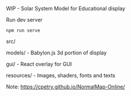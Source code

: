 WIP - Solar System Model for Educational display

Run dev server

``
npm run serve
``

src/

models/ - Babylon.js 3d portion of display

gui/ - React overlay for GUI

resources/ - Images, shaders, fonts and texts


Note: https://cpetry.github.io/NormalMap-Online/